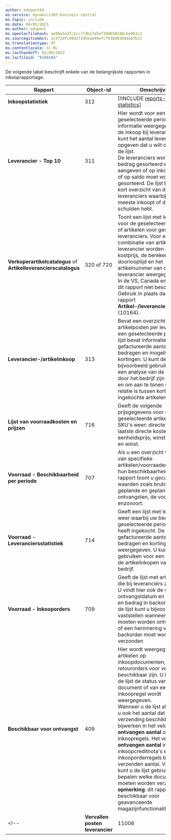 ```yaml
---
author: edupont04
ms.service: dynamics365-business-central
ms.topic: include
ms.date: 04/01/2021
ms.author: edupont
ms.openlocfilehash: ae96e5a3fc1cc7f4b17e5ef208650248cbe0b3c2
ms.sourcegitcommit: 2c972dfc94d27245eaa99efcf638d030dedafb22
ms.translationtype: HT
ms.contentlocale: nl-NL
ms.lasthandoff: 02/09/2022
ms.locfileid: "8104104"
---
```

De volgende tabel beschrijft enkele van de belangrijkste rapporten in inkooprapportage.

|Rapport |Object-id|Omschrijving  |
|---------|---------|---------|
|**Inkoopstatistiek**|312|[!INCLUDE [reports-purchase-statistics](reports-purchase-statistics.md)]|
|**Leverancier - Top 10**|311|Hier wordt voor een geselecteerde periode informatie weergegeven over de inkoop bij leveranciers. U kunt het aantal leveranciers opgeven dat u wilt opnemen in de lijst.<br>De leveranciers worden op bedrag gesorteerd en u kunt aangeven of op inkoopbedrag of op saldo moet worden gesorteerd. De lijst biedt u een kort overzicht van de leveranciers waarbij u het meeste inkoopt of de grootste schulden hebt.|
|**Verkoperartikelcatalogus** of **Artikelleverancierscatalogus**|320 of 720|Toont een lijst met leveranciers voor de geselecteerde artikelen of artikelen voor geselecteerde leveranciers. Voor elke combinatie van artikel en leverancier worden de directe kostprijs, de berekening van de doorlooptijd en het artikelnummer van de leverancier weergegeven.<br>In de VS, Canada en Mexico is dit rapport niet beschikbaar. Gebruik in plaats daarvan het rapport **Artikel-/leverancierscatalogus** (10164).|
|**Leverancier-/artikelinkoop**|313|Bevat een overzicht van artikelposten per leverancier in een geselecteerde periode. De lijst bevat informatie over gefactureerde aantallen, bedragen en mogelijke kortingen. U kunt de lijst bijvoorbeeld gebruiken voor een analyse van de artikelen die door het bedrijf zijn ingekocht en om aan te tonen of er een relatie is tussen kortingen en ingekochte artikelen.|
|**Lijst van voorraadkosten en prijzen**|716|Geeft de volgende prijsgegevens voor de geselecteerde artikelen of SKU's weer: directe kostprijs, laatste directe kosten, eenheidsprijs, winstpercentage en winst.|
|**Voorraad - Beschikbaarheid per periode**|707|Als u een overzicht wilt hebben van specifieke artikelen/voorraadeenheden en hun beschikbaarheid. Dit rapport toont u gecumuleerde waarden zoals brutobehoeften, geplande en geplande ontvangsten, de voorraad, enzovoort. |
|**Voorraad - Leveranciersstatistiek**|714|Geeft een lijst met leveranciers weer waarbij uw bedrijf in een geselecteerde periode artikelen heeft ingekocht. De gefactureerde aantallen, bedragen en kortingen worden weergegeven. U kunt de lijst gebruiken voor een analyse van de artikelinkopen van het bedrijf.|
|**Voorraad - Inkooporders**|709|Geeft de lijst met artikelen weer die bij leveranciers zijn besteld. U vindt hier ook de verwachte ontvangstdatum en het aantal en bedrag in backorders. Met de lijst kunt u bijvoorbeeld vaststellen wanneer artikelen moeten worden ontvangen en of een herinnering van een backorder moet worden verzonden|
|**Beschikbaar voor ontvangst**|409|Hier wordt weergegeven welke artikelen op inkoopdocumenten, zoals retourorders voor verzending beschikbaar zijn. U bepaalt of in de lijst de status van een document of van een inkoopregel wordt weergegeven. <br>Wanneer u de lijst afdrukt, kunt u ook het aantal dat voor verzending beschikbaar is, bijwerken in het veld **Te ontvangen aantal** op de inkoopregels. Het veld **Te ontvangen aantal** in inkoopcreditnota's en negatieve inkooporderregels bevat het te verzenden aantal. Vervolgens kunt u de lijst gebruiken om te bepalen welke documenten moeten worden verzonden. **opmerking**: dit rapport is niet beschikbaar voor geavanceerde magazijnfunctionaliteit.|
<!--|**Vervallen posten leverancier**|11006| DACH-specifiek: een rapport dat zowel door de teamleider van uw ingekochte afdeling als de boekhouding kan worden gebruikt. Hier heeft u een overzicht van de onbetaalde leveranciersfacturen inclusief de vervaldata, valuta's en bedragen. Basis zijn de openstaande leveranciersposten.| -->

